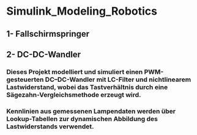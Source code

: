 # Simulink_Modeling_Robotics

## 1- Fallschirmspringer


## 2- DC-DC-Wandler
### Dieses Projekt modelliert und simuliert einen PWM-gesteuerten DC–DC-Wandler mit LC-Filter und nichtlinearem Lastwiderstand, wobei das Tastverhältnis durch eine Sägezahn-Vergleichsmethode erzeugt wird. 
### Kennlinien aus gemessenen Lampendaten werden über Lookup-Tabellen zur dynamischen Abbildung des Lastwiderstands verwendet.
